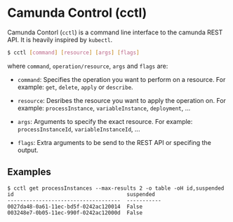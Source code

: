 # Camunda Control (cctl)

Camunda Contorl (`cctl`) is a command line interface to the camunda REST API.
It is heavily inspired by `kubectl`.

``` bash
$ cctl [command] [resource] [args] [flags]
```

where `command`, `operation/resource`, `args` and `flags` are:

* `command`: Specifies the operation you want to perform on a resource. For
example: `get`, `delete`, `apply` or `describe`.

* `resource`: Desribes the resource you want to apply the operation on. For
example: `processInstance`, `variableInstance`, `deployment`, ...

* `args`: Arguments to specify the exact resource. For example:
`processInstanceId`, `variableInstanceId`, ...

* `flags`: Extra arguments to be send to the REST API or specifing the output.


## Examples

```shell
$ cctl get processInstances --max-results 2 -o table -oH id,suspended
id                                    suspended
------------------------------------  -----------
0027da48-0a61-11ec-bd5f-0242ac120014  False
003248e7-0b05-11ec-990f-0242ac12000d  False
```
